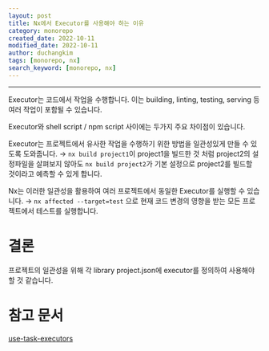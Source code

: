 ```yaml
---
layout: post
title: Nx에서 Executor를 사용해야 하는 이유
category: monorepo
created_date: 2022-10-11
modified_date: 2022-10-11
author: duchangkim
tags: [monorepo, nx]
search_keyword: [monorepo, nx]
---
```

***

Executor는 코드에서 작업을 수행합니다. 이는 building, linting, testing, serving 등 여러 작업이 포함될 수 있습니다.

Executor와 shell script / npm script 사이에는 두가지 주요 차이점이 있습니다.

Executor는 프로젝트에서 유사한 작업을 수행하기 위한 방법을 일관성있게 만들 수 있도록 도와줍니다. → `nx build project1`이 project1을 빌드한 것 처럼 project2의 설정파일을 살펴보지 않아도 `nx build project2`가 기본 설정으로 project2를 빌드할 것이라고 예측할 수 있게 합니다.

Nx는 이러한 일관성을 활용하여 여러 프로젝트에서 동일한 Executor를 실행할 수 있습니다. 
→ `nx affected --target=test` 으로 현재 코드 변경의 영향을 받는 모든 프로젝트에서 테스트를 실행합니다.

# 결론
프로젝트의 일관성을 위해 각 library project.json에 executor를 정의하여 사용해야 할 것 같습니다.

# 참고 문서
[use-task-executors](https://nx.dev/plugin-features/use-task-executors)